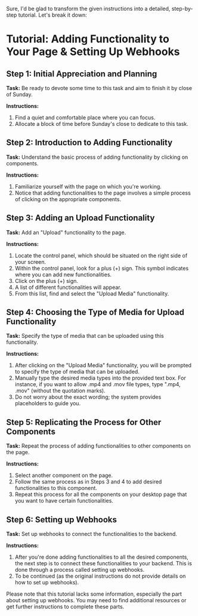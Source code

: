 
Sure, I'd be glad to transform the given instructions into a detailed, step-by-step tutorial. Let's break it down:

# Tutorial: Adding Functionality to Your Page & Setting Up Webhooks

## Step 1: Initial Appreciation and Planning

**Task:** Be ready to devote some time to this task and aim to finish it by close of Sunday.

**Instructions:**
1. Find a quiet and comfortable place where you can focus.
2. Allocate a block of time before Sunday's close to dedicate to this task.

## Step 2: Introduction to Adding Functionality

**Task:** Understand the basic process of adding functionality by clicking on components.

**Instructions:**
1. Familiarize yourself with the page on which you're working.
2. Notice that adding functionalities to the page involves a simple process of clicking on the appropriate components.

## Step 3: Adding an Upload Functionality

**Task:** Add an "Upload" functionality to the page.

**Instructions:**
1. Locate the control panel, which should be situated on the right side of your screen.
2. Within the control panel, look for a plus (+) sign. This symbol indicates where you can add new functionalities.
3. Click on the plus (+) sign.
4. A list of different functionalities will appear.
5. From this list, find and select the "Upload Media" functionality.

## Step 4: Choosing the Type of Media for Upload Functionality

**Task:** Specify the type of media that can be uploaded using this functionality.

**Instructions:**
1. After clicking on the "Upload Media" functionality, you will be prompted to specify the type of media that can be uploaded.
2. Manually type the desired media types into the provided text box. For instance, if you want to allow .mp4 and .mov file types, type ".mp4, .mov" (without the quotation marks).
3. Do not worry about the exact wording; the system provides placeholders to guide you.

## Step 5: Replicating the Process for Other Components

**Task:** Repeat the process of adding functionalities to other components on the page.

**Instructions:**
1. Select another component on the page.
2. Follow the same process as in Steps 3 and 4 to add desired functionalities to this component.
3. Repeat this process for all the components on your desktop page that you want to have certain functionalities.

## Step 6: Setting up Webhooks

**Task:** Set up webhooks to connect the functionalities to the backend.

**Instructions:**
1. After you're done adding functionalities to all the desired components, the next step is to connect these functionalities to your backend. This is done through a process called setting up webhooks.
2. To be continued (as the original instructions do not provide details on how to set up webhooks).

Please note that this tutorial lacks some information, especially the part about setting up webhooks. You may need to find additional resources or get further instructions to complete these parts.

